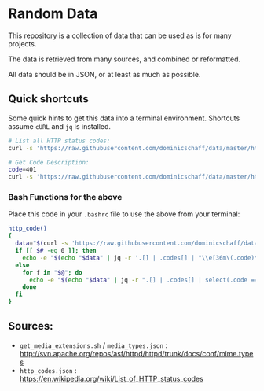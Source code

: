 # Random Data

This repository is a collection of data that can be used as is for many projects.

The data is retrieved from many sources, and combined or reformatted.

All data should be in JSON, or at least as much as possible.

## Quick shortcuts

Some quick hints to get this data into a terminal environment. Shortcuts assume `cURL` and `jq` is installed.

```bash
# List all HTTP status codes:
curl -s 'https://raw.githubusercontent.com/dominicschaff/data/master/http_codes.json' | jq -r '.[] | .codes[] | "\(.code) : \(.name)"'

# Get Code Description:
code=401
curl -s 'https://raw.githubusercontent.com/dominicschaff/data/master/http_codes.json' | jq -r ".[] | .codes[] | select(.code == \"$code\") | \"\(.code) : \(.name)\n\n\(.description)\""
```

### Bash Functions for the above

Place this code in your `.bashrc` file to use the above from your terminal:

```bash
http_code()
{
  data="$(curl -s 'https://raw.githubusercontent.com/dominicschaff/data/master/http_codes.json')"
  if [[ $# -eq 0 ]]; then
    echo -e "$(echo "$data" | jq -r '.[] | .codes[] | "\\e[36m\(.code)\\e[0m : \(.name)"')"
  else
    for f in "$@"; do
      echo -e "$(echo "$data" | jq -r ".[] | .codes[] | select(.code == \"$f\") | \"\\\\e[36m\(.code) : \(.name)\\\\e[0m\n\n\(.description)\"")"
    done
  fi
}
```

## Sources:

* `get_media_extensions.sh` / `media_types.json` : <http://svn.apache.org/repos/asf/httpd/httpd/trunk/docs/conf/mime.types>
* `http_codes.json` : <https://en.wikipedia.org/wiki/List_of_HTTP_status_codes>